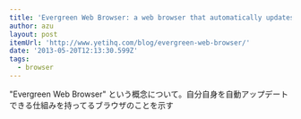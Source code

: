 ```yaml
---
title: 'Evergreen Web Browser: a web browser that automatically updates itself | Yeti'
author: azu
layout: post
itemUrl: 'http://www.yetihq.com/blog/evergreen-web-browser/'
date: '2013-05-20T12:13:30.599Z'
tags:
  - browser
---
```

"Evergreen Web Browser" という概念について。自分自身を自動アップデートできる仕組みを持ってるブラウザのことを示す
